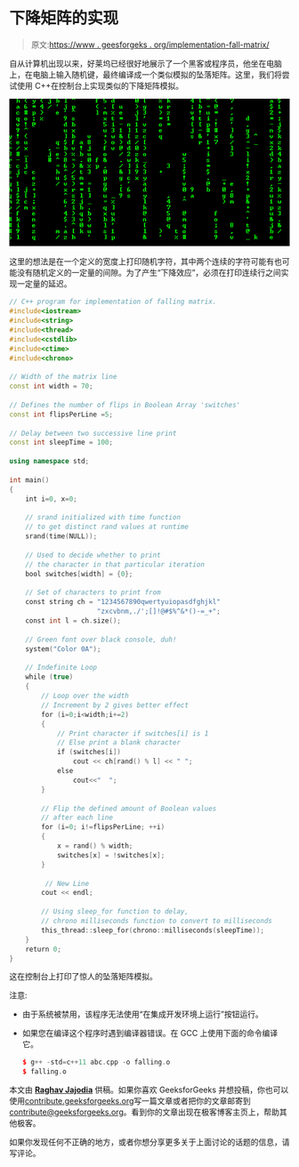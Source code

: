 # 下降矩阵的实现

> 原文:[https://www . geesforgeks . org/implementation-fall-matrix/](https://www.geeksforgeeks.org/implementation-falling-matrix/)

自从计算机出现以来，好莱坞已经很好地展示了一个黑客或程序员，他坐在电脑上，在电脑上输入随机键，最终编译成一个类似模拟的坠落矩阵。这里，我们将尝试使用 C++在控制台上实现类似的下降矩阵模拟。

![A Falling-Matrix on command line using C++](img/4026e71f90d28ecc6124d6226565c592.png)

这里的想法是在一个定义的宽度上打印随机字符，其中两个连续的字符可能有也可能没有随机定义的一定量的间隙。为了产生“下降效应”，必须在打印连续行之间实现一定量的延迟。

```cpp
// C++ program for implementation of falling matrix.
#include<iostream>
#include<string>
#include<thread>
#include<cstdlib>
#include<ctime>
#include<chrono>

// Width of the matrix line
const int width = 70;

// Defines the number of flips in Boolean Array 'switches'
const int flipsPerLine =5;

// Delay between two successive line print
const int sleepTime = 100;

using namespace std;

int main()
{
    int i=0, x=0;

    // srand initialized with time function
    // to get distinct rand values at runtime
    srand(time(NULL));

    // Used to decide whether to print
    // the character in that particular iteration
    bool switches[width] = {0};

    // Set of characters to print from
    const string ch = "1234567890qwertyuiopasdfghjkl"
                      "zxcvbnm,./';[]!@#$%^&*()-=_+";
    const int l = ch.size();

    // Green font over black console, duh!
    system("Color 0A");

    // Indefinite Loop
    while (true)
    {
        // Loop over the width
        // Increment by 2 gives better effect
        for (i=0;i<width;i+=2)
        {
            // Print character if switches[i] is 1
            // Else print a blank character
            if (switches[i])
                cout << ch[rand() % l] << " ";
            else
                cout<<"  ";
        }

        // Flip the defined amount of Boolean values
        // after each line
        for (i=0; i!=flipsPerLine; ++i)
        {
            x = rand() % width;
            switches[x] = !switches[x];
        }

         // New Line
        cout << endl;

        // Using sleep_for function to delay,
        // chrono milliseconds function to convert to milliseconds
        this_thread::sleep_for(chrono::milliseconds(sleepTime));
    }
    return 0;
}
```

这在控制台上打印了惊人的坠落矩阵模拟。

注意:

*   由于系统被禁用，该程序无法使用“在集成开发环境上运行”按钮运行。
*   如果您在编译这个程序时遇到编译器错误。在 GCC 上使用下面的命令编译它。

    ```cpp
    $ g++ -std=c++11 abc.cpp -o falling.o
    $ falling.o 
    ```

本文由 [**Raghav Jajodia**](http://jajodiaraghav.me) 供稿。如果你喜欢 GeeksforGeeks 并想投稿，你也可以使用[contribute.geeksforgeeks.org](http://www.contribute.geeksforgeeks.org)写一篇文章或者把你的文章邮寄到 contribute@geeksforgeeks.org。看到你的文章出现在极客博客主页上，帮助其他极客。

如果你发现任何不正确的地方，或者你想分享更多关于上面讨论的话题的信息，请写评论。